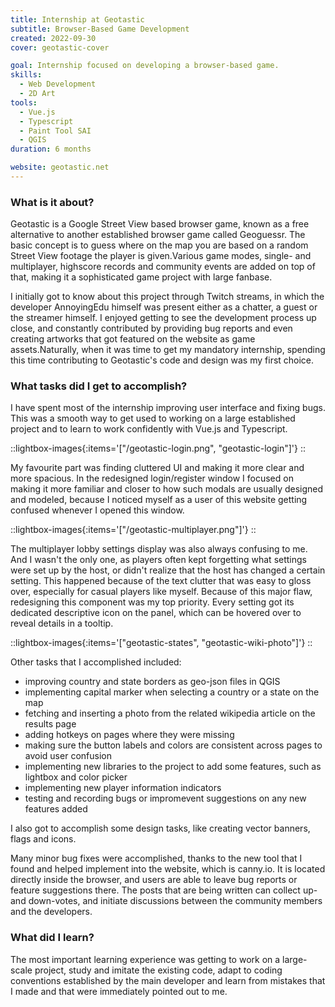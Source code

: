 ```yaml
---
title: Internship at Geotastic
subtitle: Browser-Based Game Development
created: 2022-09-30
cover: geotastic-cover

goal: Internship focused on developing a browser-based game.
skills:
  - Web Development
  - 2D Art
tools:
  - Vue.js
  - Typescript
  - Paint Tool SAI
  - QGIS
duration: 6 months

website: geotastic.net
---
```



### What is it about?

Geotastic is a Google Street View based browser game, known as a free alternative to another established browser game called Geoguessr. The basic concept is to guess where on the map you are based on a random Street View footage the player is given.Various game modes, single- and multiplayer, highscore records and community events are added on top of that, making it a sophisticated game project with large fanbase.

I initially got to know about this project through Twitch streams, in which the developer AnnoyingEdu himself was present either as a chatter, a guest or the streamer himself. I enjoyed getting to see the development process up close, and constantly contributed by providing bug reports and even creating artworks that got featured on the website as game assets.Naturally, when it was time to get my mandatory internship, spending this time contributing to Geotastic's code and design was my first choice.

### What tasks did I get to accomplish?

I have spent most of the internship improving user interface and fixing bugs. This was a smooth way to get used to working on a large established project and to learn to work confidently with Vue.js and Typescript.

::lightbox-images{:items='["/geotastic-login.png", "geotastic-login"]'}
::

My favourite part was finding cluttered UI and making it more clear and more spacious. In the redesigned login/register window I focused on making it more familiar and closer to how such modals are usually designed and modeled, because I noticed myself as a user of this website getting confused whenever I opened this window.

::lightbox-images{:items='["/geotastic-multiplayer.png"]'}
::

The multiplayer lobby settings display was also always confusing to me. And I wasn't the only one, as players often kept forgetting what settings were set up by the host, or didn't realize that the host has changed a certain setting. This happened because of the text clutter that was easy to gloss over, especially for casual players like myself. Because of this major flaw, redesigning this component was my top priority. Every setting got its dedicated descriptive icon on the panel, which can be hovered over to reveal details in a tooltip.

::lightbox-images{:items='["geotastic-states", "geotastic-wiki-photo"]'}
::

Other tasks that I accomplished included:
- improving country and state borders as geo-json files in QGIS
- implementing capital marker when selecting a country or a state on the map
- fetching and inserting a photo from the related wikipedia article on the results page
- adding hotkeys on pages where they were missing
- making sure the button labels and colors are consistent across pages to avoid user confusion
- implementing new libraries to the project to add some features, such as lightbox and color picker
- implementing new player information indicators
- testing and recording bugs or impromevent suggestions on any new features added

I also got to accomplish some design tasks, like creating vector banners, flags and icons.

Many minor bug fixes were accomplished, thanks to the new tool that I found and helped implement into the website, which is canny.io. It is located directly inside the browser, and users are able to leave bug reports or feature suggestions there. The posts that are being written can collect up- and down-votes, and initiate discussions between the community members and the developers.

### What did I learn?

The most important learning experience was getting to work on a large-scale project, study and imitate the existing code, adapt to coding conventions established by the main developer and learn from mistakes that I made and that were immediately pointed out to me.